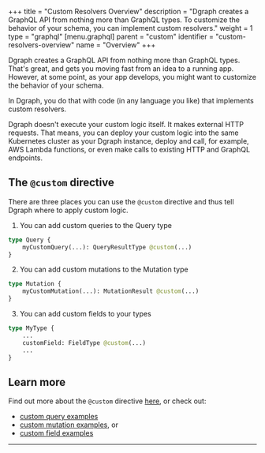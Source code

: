 +++
title = "Custom Resolvers Overview"
description = "Dgraph creates a GraphQL API from nothing more than GraphQL types. To customize the behavior of your schema, you can implement custom resolvers."
weight = 1
type = "graphql"
[menu.graphql]
    parent = "custom"
    identifier = "custom-resolvers-overview"
    name = "Overview"
+++

Dgraph creates a GraphQL API from nothing more than GraphQL types.  That's great, and gets you moving fast from an idea to a running app.  However, at some point, as your app develops, you might want to customize the behavior of your schema.

In Dgraph, you do that with code (in any language you like) that implements custom resolvers.

Dgraph doesn't execute your custom logic itself.  It makes external HTTP requests.  That means, you can deploy your custom logic into the same Kubernetes cluster as your Dgraph instance, deploy and call, for example, AWS Lambda functions, or even make calls to existing HTTP and GraphQL endpoints.

## The `@custom` directive

There are three places you can use the `@custom` directive and thus tell Dgraph where to apply custom logic.

1) You can add custom queries to the Query type

```graphql
type Query {
    myCustomQuery(...): QueryResultType @custom(...)
}
```

2) You can add custom mutations to the Mutation type

```graphql
type Mutation {
    myCustomMutation(...): MutationResult @custom(...)
}
```

3) You can add custom fields to your types

```graphql
type MyType {
    ...
    customField: FieldType @custom(...)
    ...
}
```

## Learn more

Find out more about the  `@custom` directive [here](/graphql/custom/directive), or check out:

* [custom query examples](/graphql/custom/query)
* [custom mutation examples](/graphql/custom/mutation), or
* [custom field examples](/graphql/custom/field)




---
